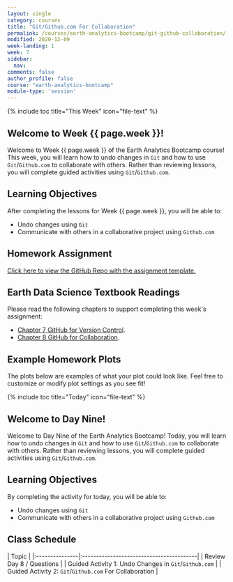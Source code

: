 ```yaml
---
layout: single
category: courses
title: "Git/Github.com For Collaboration"
permalink: /courses/earth-analytics-bootcamp/git-github-collaboration/
modified: 2020-12-09
week-landing: 1
week: 7
sidebar:
  nav:
comments: false
author_profile: false
course: "earth-analytics-bootcamp"
module-type: 'session'
---
```

{% include toc title="This Week" icon="file-text" %}

<div class="notice--info" markdown="1">

## <i class="fa fa-ship" aria-hidden="true"></i> Welcome to Week {{ page.week }}!

Welcome to Week {{ page.week }} of the Earth Analytics Bootcamp course! This week, you will learn how to undo changes in `Git` and how to use `Git`/`Github.com` to collaborate with others. Rather than reviewing lessons, you will complete guided activities using `Git`/`Github.com`. 


## <i class="fa fa-graduation-cap" aria-hidden="true"></i> Learning Objectives

After completing the lessons for Week {{ page.week }}, you will be able to:

* Undo changes using `Git` 
* Communicate with others in a collaborative project using `Github.com`


## <i class="fa fa-pencil-square-o" aria-hidden="true"></i> Homework Assignment

<a href="https://github.com/earthlab-education/bootcamp-2020-05-pandas-template" target="_blank">Click here to view the GitHub Repo with the assignment template. </a>


## <i class="fa fa-book"></i> Earth Data Science Textbook Readings

Please read the following chapters to support completing this week's assignment:

* <a href="https://www.earthdatascience.org/courses/intro-to-earth-data-science/git-github/version-control/">Chapter 7 GitHub for Version Control</a>.
* <a href="https://www.earthdatascience.org/courses/intro-to-earth-data-science/git-github/github-collaboration/">Chapter 8 GitHub for Collaboration</a>.

</div>


## Example Homework Plots

The plots below are examples of what your plot could look like. Feel free to customize or modify plot settings as you see fit! 



{% include toc title="Today" icon="file-text" %}

<div class="notice--info" markdown="1">

## <i class="fa fa-ship" aria-hidden="true"></i> Welcome to Day Nine!

Welcome to Day Nine of the Earth Analytics Bootcamp! Today, you will learn how to undo changes in `Git` and how to use `Git`/`Github.com` to collaborate with others. Rather than reviewing lessons, you will complete guided activities using `Git`/`Github.com`. 


## <i class="fa fa-graduation-cap" aria-hidden="true"></i> Learning Objectives

By completing the activity for today, you will be able to:

* Undo changes using `Git` 
* Communicate with others in a collaborative project using `Github.com`

</div>


## <i class="fa fa-calendar-check-o" aria-hidden="true"></i> Class Schedule

| Topic                                                     | 
|:---------------|:-----------------------------------------|
| Review Day 8 / Questions                                  | 
| Guided Activity 1: Undo Changes in `Git`/`Github.com` |
| Guided Activity 2: `Git`/`Github.com` For Collaboration |


